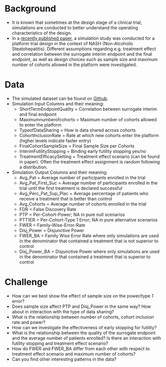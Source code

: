 # Background

- It is known that sometimes at the design stage of a clinical trial, simulations are conducted to better understand the operating characteristics of the design. 
- In a [recently published paper](https://www.ncbi.nlm.nih.gov/pmc/articles/PMC9304586/), a simulation study was conducted for a platform trial design in the context of NASH (Non-Alcoholic Steatohepatitis). Different assumptions regarding e.g. treatment effect and correlation between the surrogate interim endpoint and the final endpoint, as well as design choices such as sample size and maximum number of cohorts allowed in the platform were investigated. 


# Data

- The simulated dataset can be found on [Github](https://github.com/el-meyer/airship/blob/master/data/ExampleDataNASH.csv).
- Simulation Input Columns and their meaning:
  - ShortTermEndpointQuality = Correlation between surrogate interim and final endpoint
  - Maximumnumberofcohorts = Maximum number of cohorts allowed to enter the platform
  - TypeofDataSharing = How is data shared across cohorts
  - CohortInclusionRate = Rate at which new cohorts enter the platform (higher levels indicate faster entry)
  - FinalCohortSampleSize = Final Sample Size per Cohorts
  - InterimFutilityStopping = Binding early futility stopping yes/no
  - TreatmentEfficacySetting = Treatment effect scenario (can be found in paper). Often the treatment effect assignment is random following a distribution.
- Simulation Output Columns and their meaning:
  - Avg_Pat = Average number of participants enrolled in the trial
  - Avg_Pat_First_Suc = Average number of participants enrolled in the trial	until the first treatment is declared successful
  - Avg_Perc_Pat_Sup_Plac = Average percentage of patients who receive a treatment that is better than control
  - Avg_Cohorts = Average number of cohorts enrolled in the trial
  - FDR = False Discovery Rate
  - PTP = Per-Cohort-Power; NA in pure null scenarios
  - PTT1ER = Per-Cohort-Type 1 Error; NA in pure alternative scenarios
  - FWER = Family-Wise-Error-Rate
  - Disj_Power = Disjunctive Power
  - FWER_BA = Family Wise Error Rate where only simulations are used in the denominator that contained a treatment that is not superior to control 
  - Disj_Power_BA = Disjunctive Power where only simulations are used in the denominator that contained a treatment that is superior to control


# Challenge

- How can we best show the effect of sample size on the power/type 1 error?
- Does sample size affect PTP and Disj_Power in the same way? How about in interaction with the type of data sharing?
- What is the relationship between number of cohorts, cohort inclusion rate and power?
- How can we investigate the effectiveness of early stopping for futility?
- What is the relationship between the quality of the surrogate endpoint and the average number of patients enrolled? Is there an interaction with futility stopping and treatment effect scenario?
- How do FWER and FWER_BA differ from each other with respect to treatment effect scenario and maximum number of cohorts?
- Can you find other interesting patterns in the data?
